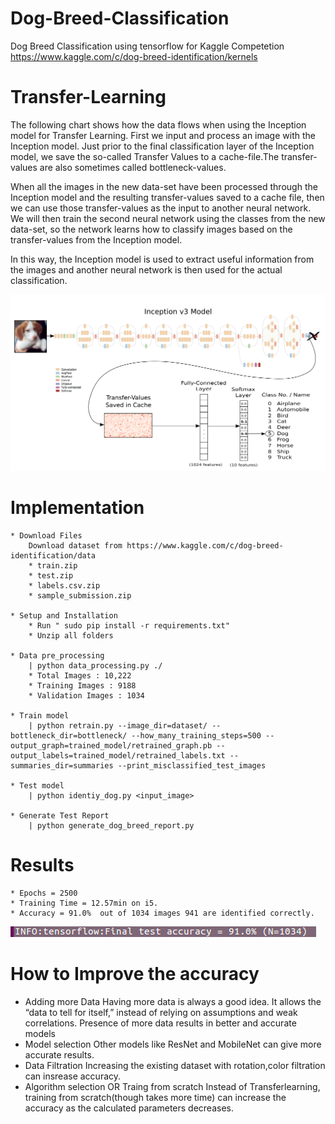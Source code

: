 # Dog-Breed-Classification
Dog Breed Classification using tensorflow for Kaggle Competetion https://www.kaggle.com/c/dog-breed-identification/kernels

# Transfer-Learning 
The following chart shows how the data flows when using the Inception model for Transfer Learning. First we input and process an image with the Inception model. Just prior to the final classification layer of the Inception model, we save the so-called Transfer Values to a cache-file.The transfer-values are also sometimes called bottleneck-values.

When all the images in the new data-set have been processed through the Inception model and the resulting transfer-values saved to a cache file, then we can use those transfer-values as the input to another neural network. We will then train the second neural network using the classes from the new data-set, so the network learns how to classify images based on the transfer-values from the Inception model.

In this way, the Inception model is used to extract useful information from the images and another neural network is then used for the actual classification.

![alt text](https://github.com/SaiKrishnaTheGreat/Dog-Breed-Classification/blob/master/img/transferLearning.png)

# Implementation

	* Download Files
		Download dataset from https://www.kaggle.com/c/dog-breed-identification/data
		* train.zip
		* test.zip
		* labels.csv.zip
		* sample_submission.zip

	* Setup and Installation
		* Run " sudo pip install -r requirements.txt"
		* Unzip all folders 

	* Data pre_processing
		| python data_processing.py ./
		* Total Images : 10,222
		* Training Images : 9188
		* Validation Images : 1034

	* Train model
		| python retrain.py --image_dir=dataset/ --bottleneck_dir=bottleneck/ --how_many_training_steps=500 --output_graph=trained_model/retrained_graph.pb --output_labels=trained_model/retrained_labels.txt --summaries_dir=summaries --print_misclassified_test_images

	* Test model
		| python identiy_dog.py <input_image>

	* Generate Test Report 
		| python generate_dog_breed_report.py

# Results  
	* Epochs = 2500
	* Training Time = 12.57min on i5.
	* Accuracy = 91.0%  out of 1034 images 941 are identified correctly.
![alt text](https://github.com/SaiKrishnaTheGreat/Dog-Breed-Classification/blob/master/img/result_1.png)

# How to Improve the accuracy
* Adding more Data
	Having more data is always a good idea. It allows the “data to tell for itself,” instead of relying on assumptions and weak correlations. Presence of more data results in better and accurate models
* Model selection 
	Other models like ResNet and MobileNet can give more accurate results.
* Data Filtration
	Increasing the existing dataset with rotation,color filtration can insrease accuracy.
* Algorithm selection OR Traing from scratch
	Instead of Transferlearning, training from scratch(though takes more time) can increase the accuracy as the calculated parameters decreases.
